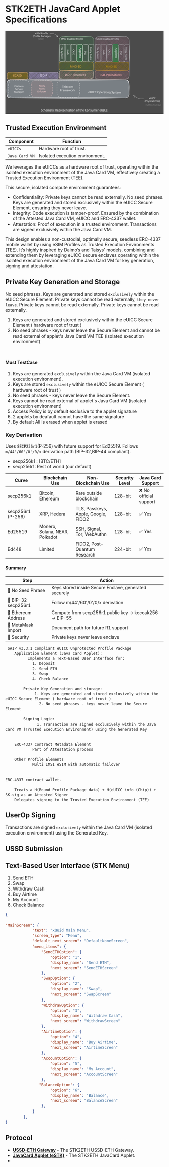 # STK2ETH JavaCard Applet Specifications

<img src="../Consumer_eUICC.excalidraw.svg" />

## Trusted Execution Environment
|Component| Function|
|---------|-------------------------|
|`eUICCs` |  Hardware root of trust.|
|`Java Card VM` | Isolated execution environment.|

We leverages the eUICCs as a hardware root of trust, operating within the isolated execution environment of the Java Card VM, effectively creating a Trusted Execution Environment (TEE).

This secure, isolated compute environment guarantees:
  - Confidentiality: Private keys cannot be read externally.
        No seed phrases.
        Keys are generated and stored exclusively within the eUICC Secure Element, ensuring they never leave.
  - Integrity: Code execution is tamper-proof.
        Ensured by the combination of the Attested Java Card VM, eUICC and ERC-4337 wallet.
  - Attestation: Proof of execution in a trusted environment.
        Transactions are signed exclusively within the Java Card VM.


This design enables a non-custodial, optimally secure, seedless ERC-4337 mobile wallet by using eSIM Profiles as Trusted Execution Environments (TEE).
It’s highly inspired by Daimo’s and Taisys' models, combining and extending them by leveraging eUICC secure enclaves operating within the isolated execution environment of the Java Card VM for key generation, signing and attestation.


## Private Key Generation and Storage

No seed phrases. Keys are generated and stored `exclusively` within the eUICC Secure Element. Private keys cannot be read externally, `they never leave`.
Private keys cannot be read externally.
Private keys cannot be read externally.

1. Keys are generated and stored exclusively within the eUICC Secure Element ( hardware root of trust )
2. No seed phrases - keys never leave the Secure Element and cannot be read external of applet's Java Card VM TEE (isolated execution environment)

<br/>

#### Must TestCase
1. Keys are generated `exclusively` within the Java Card VM (isolated execution environment).
2. Keys are stored `exclusively` within the eUICC Secure Element ( hardware root of trust )
3. No seed phrases - keys never leave the Secure Element.
4. Keys cannot be read external of applet's Java Card VM (isolated execution environment)
5. Access Policy is by default exclusive to the applet signature
6. 2 applets by deafault cannot have the same signature
7. By default All is erased when applet is erased

### Key Derivation
Uses `SECP236r1`(P-256) with future support for Ed25519. Follows `m/44'/60'/0'/0/x` derivation path (BIP-32,BIP-44 compliant).

- secp256k1 : [BTC/ETH]
- secp256r1: Rest of world  (our default)

| Curve			| Blockchain Use		|		Non-Blockchain Use		|	Security Level	|	Java Card Support |
|-----------|-------------------|-------------------------|-----------------|-------------------|
|secp256k1	|	Bitcoin, Ethereum	|		Rare outside blockchain|			128-bit		|	❌ No official support
|secp256r1 (P-256)	|XRP, Hedera				|TLS, Passkeys, Apple, Google, FIDO2|	128-bit			| ✅ Yes
|Ed25519			|Monero, Solana, NEAR, Polkadot|		SSH, Signal, Tor, WebAuthn|		128-bit			| ✅ Yes
|Ed448			|Limited					|FIDO2, Post-Quantum Research|		224-bit			| ✅ Yes


<!-- R1: [ DeepSeek, P-256, Yamaha, PlayStation ] #M1 -->

#### Summary

| Step		|	Action |
|---------|--------|
|🔹 No Seed Phrase	|Keys stored inside Secure Enclave, generated securely|
|🔹 BIP-32 secp256r1	|Follow m/44'/60'/0'/0/x derivation|
|🔹 Ethereum Address|	Compute from secp256r1 public key → keccak256 → EIP-55|
|🔹 MetaMask Import|	Document path for future R1 support|
|🔹 Security		|Private keys never leave enclave|



     SAIP v3.3.1 Compliant eUICC Unprotected Profile Package
        Application Element (Java Card Applet):
              Implements a Text-Based User Interface for:
                1. Deposit
                2. Send ETH
                3. Swap
                4. Check Balance

            Private Key Generation and storage:
                 1. Keys are generated and stored exclusively within the eUICC Secure Element ( hardware root of trust )
                   2. No seed phrases - keys never leave the Secure Element

            Signing Logic:
                  1. Transaction are signed exclusively within the Java Card VM (Trusted Execution Environment) using the Generated Key


        ERC-4337 Contract Metadata Element
                Part of Attestation process

        Other Profile Elements
                Multi IMSI eSIM with automatic failover


    ERC-4337 contract wallet.

        Treats a H(Bound Profile Package data) + H(eUICC info (Chip)) + SK.sig as an Attested Signer                
        Delegates signing to the Trusted Execution Environment (TEE)

## UserOp Signing
Transactions are signed `exclusively` within the Java Card VM (isolated execution environment) using the Generated Key.

## USSD Submission

## Text-Based User Interface (STK Menu)
1. Send ETH
2. Swap
3. Withdraw Cash
4. Buy Airtime
5. My Account
6. Check Balance


```JSON
{

"MainScreen": {
			"text": "xQuid Main Menu",
			"screen_type": "Menu",
			"default_next_screen": "DefaultNoneScreen",
			"menu_items": {
				"SendETHOption": {
					"option": "1",
					"display_name": "Send ETH",
					"next_screen": "SendETHScreen"
				},
                "SwapOption": {
                    "option": "2",
					"display_name": "Swap",
					"next_screen": "SwapScreen"
				},
                "WithdrawOption": {
					"option": "3",
					"display_name": "Withdraw Cash",
					"next_screen": "WithdrawScreen"
				},
			    "AirtimeOption": {
					"option": "4",
					"display_name": "Buy Airtime",
					"next_screen": "AirtimeScreen"
				},
                "AccountOption": {
					"option": "5",
					"display_name": "My Account",
					"next_screen": "AccountScreen"
				},
               "BalanceOption": {
					"option": "6",
					"display_name": "Balance",
					"next_screen": "BalanceScreen"
				},
			}
		},
}
```

## Protocol

- [**USSD-ETH Gateway**](./specs/middleware.md) - The STK2ETH USSD-ETH Gateway.
- [**JavaCard Applet (eSTK)**](./tx-format/index.md) - The STK2ETH JavaCard Applet.
-
